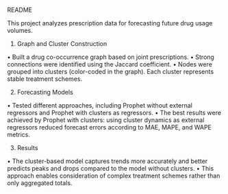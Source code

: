 README

This project analyzes prescription data for forecasting future drug usage volumes.

1. Graph and Cluster Construction
   
 • Built a drug co-occurrence graph based on joint prescriptions.
 • Strong connections were identified using the Jaccard coefficient.
 • Nodes were grouped into clusters (color-coded in the graph). Each cluster represents stable treatment schemes.

2. Forecasting Models
   
 • Tested different approaches, including Prophet without external regressors and Prophet with clusters as regressors.
 • The best results were achieved by Prophet with clusters: using cluster dynamics as external regressors reduced forecast errors according to MAE, MAPE, and WAPE metrics.

3. Results

 • The cluster-based model captures trends more accurately and better predicts peaks and drops compared to the model without clusters.
 • This approach enables consideration of complex treatment schemes rather than only aggregated totals.
